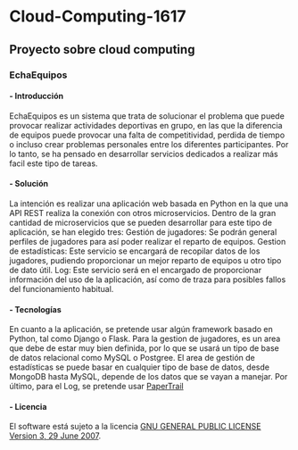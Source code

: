 # Cloud-Computing-1617

## Proyecto sobre cloud computing

### EchaEquipos

#### - Introducción

EchaEquipos es un sistema que trata de solucionar el problema que puede provocar realizar actividades deportivas en grupo, en las que la diferencia de equipos puede provocar una falta de competitividad, perdida de tiempo o incluso crear problemas personales entre los diferentes participantes. Por lo tanto, se ha pensado en desarrollar servicios dedicados a realizar más facil este tipo de tareas.

#### - Solución

La intención es realizar una aplicación web basada en Python en la que una API REST realiza la conexión con otros microservicios.
Dentro de la gran cantidad de microservicios que se pueden desarrollar para este tipo de aplicación, se han elegido tres:
Gestión de jugadores: Se podrán general perfiles de jugadores para así poder realizar el reparto de equipos.
Gestion de estadísticas: Este servicio se encargará de recopilar datos de los jugadores, pudiendo proporcionar un mejor reparto de equipos u otro tipo de dato útil.
Log: Este servicio será en el encargado de proporcionar información del uso de la aplicación, así como de traza para posibles fallos del funcionamiento habitual.

#### - Tecnologías

En cuanto a la aplicación, se pretende usar algún framework basado en Python, tal como Django o Flask.
Para la gestion de jugadores, es un area que debe de estar muy bien definida, por lo que se usará un tipo de base de datos relacional como MySQL o Postgree.
El area de gestión de estadísticas se puede basar en cualquier tipo de base de datos, desde MongoDB hasta MySQL, depende de los datos que se vayan a manejar.
Por último, para el Log, se pretende usar [PaperTrail]( https://papertrailapp.com/)

#### - Licencia

El software está sujeto a la licencia [GNU GENERAL PUBLIC LICENSE Version 3, 29 June 2007](https://github.com/Pablo126/Cloud-Computing-1617/blob/master/LICENSE).

